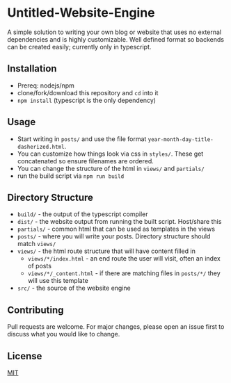 # Untitled-Website-Engine
A simple solution to writing your own blog or website that uses no external dependencies and is highly customizable. Well defined format so backends can be created easily; currently only in typescript.

## Installation
- Prereq: nodejs/npm
- clone/fork/download this repository and `cd` into it
- `npm install` (typescript is the only dependency)

## Usage
- Start writing in `posts/` and use the file format `year-month-day-title-dasherized.html`.
- You can customize how things look via css in `styles/`. These get concatenated so ensure filenames are ordered.
- You can change the structure of the html in `views/` and `partials/`
- run the build script via `npm run build`

## Directory Structure
- `build/` - the output of the typescript compiler
- `dist/` - the website output from running the built script. Host/share this
- `partials/` - common html that can be used as templates in the views
- `posts/` - where you will write your posts. Directory structure should match `views/`
- `views/` - the html route structure that will have content filled in
  - `views/*/index.html` - an end route the user will visit, often an index of posts
  - `views/*/_content.html` - if there are matching files in `posts/*/` they will use this template
- `src/` - the source of the website engine

## Contributing
Pull requests are welcome. For major changes, please open an issue first to discuss what you would like to change.

## License
[MIT](https://choosealicense.com/licenses/mit/)
